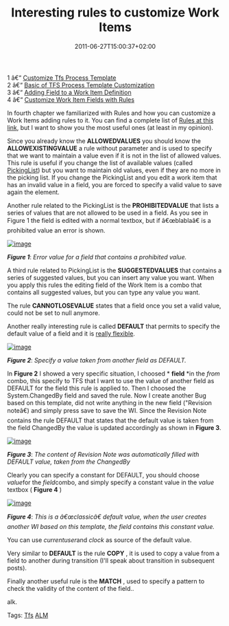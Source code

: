 ﻿---
title: "Interesting rules to customize Work Items"
description: ""
date: 2011-06-27T15:00:37+02:00
draft: false
tags: [Process Template,Tfs]
categories: [Team Foundation Server]
---
1 â€“ [Customize Tfs Process Template](http://www.codewrecks.com/blog/index.php/2011/06/22/customize-tfs-process-template/)  
2 â€“ [Basic of TFS Process Template Customization](http://www.codewrecks.com/blog/index.php/2011/06/23/basic-of-tfs-process-template-customization/)  
3 â€“ [Adding Field to a Work Item Definition](http://www.codewrecks.com/blog/index.php/2011/06/24/customization-of-tfs-process-template-adding-field-to-a-work-item-definition/)  
4 â€“ [Customize Work Item Fields with Rules](http://www.codewrecks.com/blog/index.php/2011/06/25/customize-work-items-fields-with-rules/)

In fourth chapter we familiarized with Rules and how you can customize a Work Items adding rules to it. You can find a complete list of [Rules at this link](http://msdn.microsoft.com/en-us/library/ms194953%28v=VS.100%29.aspx), but I want to show you the most useful ones (at least in my opinion).

Since you already know the  **ALLOWEDVALUES** you should know the  **ALLOWEXISTINGVALUE** a rule without parameter and is used to specify that we want to maintain a value even if it is not in the list of allowed values. This rule is useful if you change the list of available values (called [PickingList](http://msdn.microsoft.com/en-us/library/ms194947.aspx)) but you want to maintain old values, even if they are no more in the picking list. If you change the PickingList and you edit a work item that has an invalid value in a field, you are forced to specify a valid value to save again the element.

Another rule related to the PickingList is the  **PROHIBITEDVALUE** that lists a series of values that are not allowed to be used in a field. As you see in Figure 1 the field is edited with a normal textbox, but if â€œblablaâ€ is a prohibited value an error is shown.

[![image](https://www.codewrecks.com/blog/wp-content/uploads/2011/06/image_thumb31.png "image")](https://www.codewrecks.com/blog/wp-content/uploads/2011/06/image31.png)

 ***Figure 1***: *Error value for a field that contains a prohibited value.*

A third rule related to PickingList is the  **SUGGESTEDVALUES** that contains a series of suggested values, but you can insert any value you want. When you apply this rules the editing field of the Work Item is a combo that contains all suggested values, but you can type any value you want.

The rule  **CANNOTLOSEVALUE** states that a field once you set a valid value, could not be set to null anymore.

Another really interesting rule is called  **DEFAULT** that permits to specify the default value of a field and it is [really flexible](http://msdn.microsoft.com/en-us/library/ms194948.aspx).

[![image](https://www.codewrecks.com/blog/wp-content/uploads/2011/06/image_thumb32.png "image")](https://www.codewrecks.com/blog/wp-content/uploads/2011/06/image32.png)

 ***Figure 2***: *Specify a value taken from another field as DEFAULT.*

In  **Figure 2** I showed a very specific situation, I choosed * **field** *in the *from* combo, this specify to TFS that I want to use the value of another field as DEFAULT for the field this rule is applied to. Then I choosed the System.ChangedBy field and saved the rule. Now I create another Bug based on this template, did not write anything in the new field ("Revision noteâ€) and simply press save to save the WI. Since the Revision Note contains the rule DEFAULT that states that the default value is taken from the field ChangedBy the value is updated accordingly as shown in  **Figure 3**.

[![image](http://blogs.ugidotnet.org/images/blogs_ugidotnet_org/rgm/Windows-Live-Writer/Personalizzare-i-Work-Item-di-TFS_AFA7/image_thumb_2.png "image")](http://blogs.ugidotnet.org/images/blogs_ugidotnet_org/rgm/Windows-Live-Writer/Personalizzare-i-Work-Item-di-TFS_AFA7/image_6.png)

 ***Figure 3***: *The content of Revision Note was automatically filled with DEFAULT value, taken from the ChangedBy*

Clearly you can specify a constant for DEFAULT, you should choose *value*for the *field*combo, and simply specify a constant value in the *value* textbox ( **Figure 4** )

[![image](http://blogs.ugidotnet.org/images/blogs_ugidotnet_org/rgm/Windows-Live-Writer/Personalizzare-i-Work-Item-di-TFS_AFA7/image_thumb_3.png "image")](http://blogs.ugidotnet.org/images/blogs_ugidotnet_org/rgm/Windows-Live-Writer/Personalizzare-i-Work-Item-di-TFS_AFA7/image_8.png)

 ***Figure 4***: *This is a â€œclassicâ€ default value, when the user creates another WI based on this template, the field contains this constant value.*

You can use *currentuser*and *clock* as source of the default value.

Very similar to  **DEFAULT** is the rule  **COPY** , it is used to copy a value from a field to another during transition (I'll speak about transition in subsequent posts).

Finally another useful rule is the  **MATCH** , used to specify a pattern to check the validity of the content of the field..

alk.

Tags: [Tfs](http://technorati.com/tag/Tfs) [ALM](http://technorati.com/tag/ALM)
